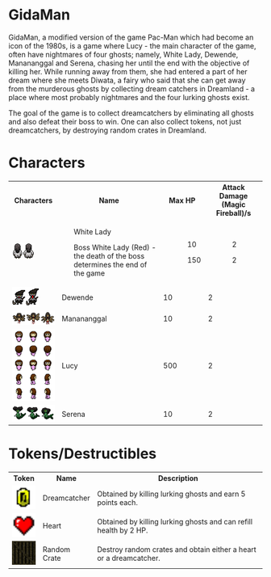 # GidaMan
GidaMan, a modified version of the game Pac-Man which had become an icon of the 1980s, is a game where Lucy - the main character of the game, often have nightmares of four ghosts; namely, White Lady, Dewende, Manananggal and Serena, chasing her until the end with the objective of killing her. While running away from them, she had entered a part of her dream where she meets Diwata, a fairy who said that she can get away from the murderous ghosts by collecting dream catchers in Dreamland - a place where most probably nightmares and the four lurking ghosts exist.

The goal of the game is to collect dreamcatchers by eliminating all ghosts and also defeat their boss to win. One can also collect tokens, not just dreamcatchers, by destroying random crates in Dreamland.

<div id="header">
  <h1>Characters</h1>
  <table>
    <tr>
      <th>Characters</th>
      <th>Name</th>
      <th>Max HP</th>
      <th>Attack Damage (Magic Fireball)/s</th>
    </tr>
    <tr>
      <td>
        <img src="white-lady.png" alt="WhiteLady"/>
      </td>
      <td>
        <div marginLeft="-50px">
          <ul>White Lady</ul>
          <ul>Boss White Lady (Red) - the death of the boss determines the end of the game</ul>
        </div>
      </td>
      <td>
        <ul>
          <ul>10</ul>
          <ul>150</ul>
        </ul>
      </td>
      <td>
        <ul>
          <ul>2</ul>
          <ul>2</ul>
        </ul>
      </td>
    </tr>
    <tr>
      <td>
        <img src="dewende.png" alt="Dewende"/>
      </td>
      <td>Dewende</td>
      <td>10</td>
      <td>2</td>
    </tr>
    <tr>
      <td>
        <img src="manananggal.png" alt="Manananggal"/>
      </td>
      <td>Manananggal</td>
      <td>10</td>
      <td>2</td>
    </tr>
    <tr>
      <td>
        <img src="lucy.png" alt="Lucy"/>
      </td>
      <td>Lucy</td>
      <td>500</td>
      <td>2</td>
    </tr>
    <tr>
      <td>
        <img src="serena.png" alt="Serena"/>
      </td>
      <td>Serena</td>
      <td>10</td>
      <td>2</td>
    </tr>
  </table>
</div>

<div id="header">
  <h1>Tokens/Destructibles</h1>
  <table>
    <tr>
      <th>Token</th>
      <th>Name</th>
      <th>Description</th>
    </tr>
    <tr>
      <td><img src="dreamcatcher.png" width="50px"/></td>
      <td>Dreamcatcher</td>
      <td>Obtained by killing lurking ghosts and earn 5 points each.</td>
    </tr>
    <tr>
      <td><img src="heart.png" width="50px"/></td>
      <td>Heart</td>
      <td>Obtained by killing lurking ghosts and can refill health by 2 HP.</td>
    </tr>
    <tr>
      <td><img src="crate.png" width="50px"/></td>
      <td>Random Crate</td>
      <td>Destroy random crates and obtain either a heart or a dreamcatcher.</td>
    </tr>
  </table>
</div>
